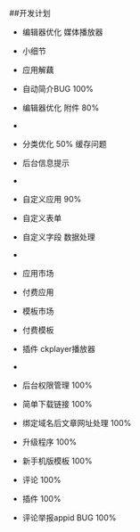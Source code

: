 ##开发计划

- 编辑器优化 媒体播放器
- 小细节
- 应用解藕

- 自动简介BUG 100%
- 编辑器优化 附件 80%
-
- 分类优化 50% 缓存问题
- 后台信息提示
-
- 自定义应用 90%
- 自定义表单
- 自定义字段 数据处理
-
- 应用市场
- 付费应用
- 模板市场
- 付费模板
- 插件 ckplayer播放器
-

- 后台权限管理 100%
- 简单下载链接 100%
- 绑定域名后文章网址处理  100%
- 升级程序  100%
- 新手机版模板 100%
- 评论 100%
- 插件 100%
- 评论举报appid BUG 100%

